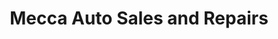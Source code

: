 ---
title: "Mecca Auto Sales and Repairs"
url: /hartford/mecca-auto-sales-and-repairs/
shop: car
---